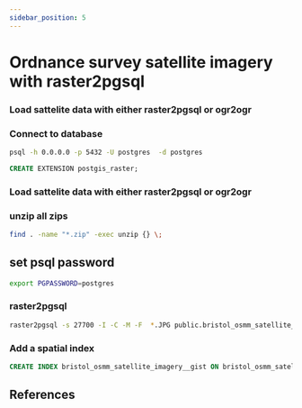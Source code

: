 ```yaml
---
sidebar_position: 5
---
```


# Ordnance survey satellite imagery with raster2pgsql

### Load sattelite data with either raster2pgsql or ogr2ogr

### Connect to database

``` bash
psql -h 0.0.0.0 -p 5432 -U postgres  -d postgres
```

``` sql
CREATE EXTENSION postgis_raster;
```

### Load sattelite data with either raster2pgsql or ogr2ogr


### unzip all zips
``` bash
find . -name "*.zip" -exec unzip {} \;
```

## set psql password
``` bash
export PGPASSWORD=postgres
```


### raster2pgsql
``` bash
raster2pgsql -s 27700 -I -C -M -F  *.JPG public.bristol_osmm_satellite_imagery | psql -h 0.0.0.0 -p 5432 -U postgres 
```


### Add a spatial index

``` sql
CREATE INDEX bristol_osmm_satellite_imagery__gist ON bristol_osmm_satellite_imagery_ USING GIST (ST_ConvexHull(rast));
```

## References

